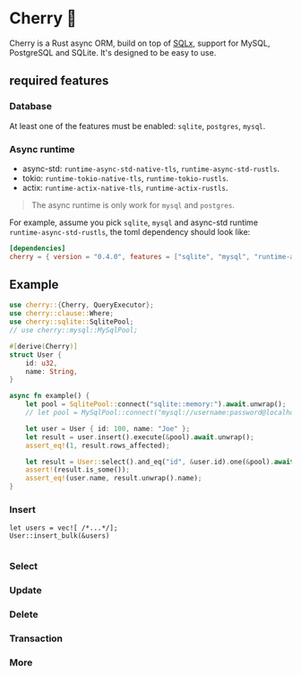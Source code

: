 # Cherry 🍒

Cherry is a Rust async ORM, build on top of [SQLx](https://github.com/launchbadge/sqlx),
support for MySQL, PostgreSQL and SQLite. It's designed to be easy to use.

## required features

### Database
At least one of the features must be enabled: `sqlite`, `postgres`, `mysql`.

### Async runtime
* async-std: `runtime-async-std-native-tls`, `runtime-async-std-rustls`.
* tokio: `runtime-tokio-native-tls`, `runtime-tokio-rustls`.
* actix: `runtime-actix-native-tls`, `runtime-actix-rustls`.

> The async runtime is only work for `mysql` and `postgres`. 

For example, assume you pick `sqlite`, `mysql` and async-std runtime `runtime-async-std-rustls`, 
the toml dependency should look like:

```toml
[dependencies]
cherry = { version = "0.4.0", features = ["sqlite", "mysql", "runtime-async-std-rustls"] }
```

## Example

```rust
use cherry::{Cherry, QueryExecutor};
use cherry::clause::Where;
use cherry::sqlite::SqlitePool;
// use cherry::mysql::MySqlPool;

#[derive(Cherry)]
struct User {
    id: u32,
    name: String,
}

async fn example() {
    let pool = SqlitePool::connect("sqlite::memory:").await.unwrap();
    // let pool = MySqlPool::connect("mysql://username:password@localhost/test").await.unwrap();

    let user = User { id: 100, name: "Joe" };
    let result = user.insert().execute(&pool).await.unwrap();
    assert_eq!(1, result.rows_affected);

    let result = User::select().and_eq("id", &user.id).one(&pool).await.unwrap();
    assert!(result.is_some());
    assert_eq!(user.name, result.unwrap().name);
}
```

### Insert
```
let users = vec![ /*...*/];
User::insert_bulk(&users)


```


### Select
### Update
### Delete
### Transaction
### More


